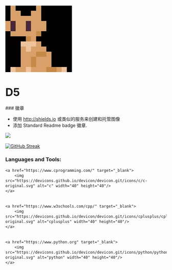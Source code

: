 ![logo](_media/logo.png)

# <big>D5</big>

<span id="busuanzi_container_site_uv" style='display:none'>
    访客数:<span id="busuanzi_value_site_uv"></span> 人
</span>
### 徽章

- 使用 http://shields.io 或类似的服务来创建和托管图像
- 添加 Standard Readme badge 徽章.

<img src="https://ghchart.rshah.org/409ba5/D5rrr"/>

[![GitHub Streak](https://github-readme-streak-stats.herokuapp.com/?user=D5rrr)](https://git.io/streak-stats)

<h3 align="left">Languages and Tools:</h3>
<p align="left"> 


	<a href="https://www.cprogramming.com/" target="_blank">
		<img src="https://devicons.github.io/devicon/devicon.git/icons/c/c-original.svg" alt="c" width="40" height="40"/> 
	</a>
    
    
	<a href="https://www.w3schools.com/cpp/" target="_blank">
 		<img src="https://devicons.github.io/devicon/devicon.git/icons/cplusplus/cplusplus-original.svg" alt="cplusplus" width="40" height="40"/>
	</a> 
    
    
	<a href="https://www.python.org" target="_blank"> 
		<img src="https://devicons.github.io/devicon/devicon.git/icons/python/python-original.svg" alt="python" width="40" height="40"/>
	</a> 


</p>